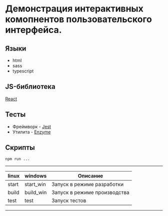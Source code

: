 # Демонстрация интерактивных комопнентов пользовательского интерфейса.

## Языки

- html
- sass
- typescript

## JS-библиотека

[React](https://reactjs.org/)

## Тесты

- Фреймворк - [Jest](https://jestjs.io/)
- Утилита - [Enzyme](https://airbnb.io/enzyme/)

## Скрипты

```bash
npm run ...
```
---
| linux | windows   | Описание                          |
| ----- | --------- | --------                          |
| start | start_win | Запуск в режиме разработки        |
| build | build_win | Запуск в режиме производства      |
| test  | test      | Запуск тестов                     |
---
